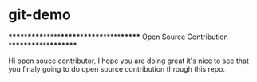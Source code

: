 # git-demo

********************************************************\*\*\*\*********************************************************\***********\*\*\*\***********\*\*\*\*\***\*\*\*\*\***\***\*\*\*\*\***\*\*\*\*\***\*\*\*\*\*** Open Source Contribution \***\*\*\*\*\*\*\***\*\*\***\*\*\*\*\*\*\***

Hi open souce contributor, I hope you are doing great it's nice to see that you finaly going to do open source contribution through this repo.
